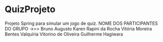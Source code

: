 # QuizProjeto
Projeto Spring para simular um jogo de quiz.
NOME DOS PARTICIPANTES DO GRUPO ->>>
Bruno Augusto 
Karen Rapini da Rocha
Vitória Moreira Bentes
Valquíria Vitorino de Oliveira
Guilherme Hagiwara
